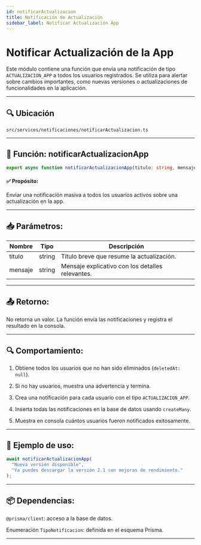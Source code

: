 ```yaml
---
id: notificarActualizacion
title: Notificación de Actualización
sidebar_label: Notificar Actualización App
---
```


# Notificar Actualización de la App

Este módulo contiene una función que envía una notificación de tipo `ACTUALIZACION_APP` a todos los usuarios registrados. Se utiliza para alertar sobre cambios importantes, como nuevas versiones o actualizaciones de funcionalidades en la aplicación.

---

## 🔍 Ubicación

`src/services/notificaciones/notificarActualizacion.ts`

---

## 🚀 Función: notificarActualizacionApp

```ts
export async function notificarActualizacionApp(titulo: string, mensaje: string)
```

#### ✅ Propósito:
Enviar una notificación masiva a todos los usuarios activos sobre una actualización en la app.

---

## 📥 Parámetros:

| Nombre  | Tipo   | Descripción                                      |
|---------|--------|--------------------------------------------------|
| titulo  | string | Título breve que resume la actualización.        |
| mensaje | string | Mensaje explicativo con los detalles relevantes. |

---

## 📤 Retorno:
No retorna un valor. La función envía las notificaciones y registra el resultado en la consola.

---

## 🔍 Comportamiento:
1. Obtiene todos los usuarios que no han sido eliminados (`deletedAt: null`).

2. Si no hay usuarios, muestra una advertencia y termina.

3. Crea una notificación para cada usuario con el tipo `ACTUALIZACION_APP`.

4. Inserta todas las notificaciones en la base de datos usando `createMany`.

5. Muestra en consola cuántos usuarios fueron notificados exitosamente.

---

## 🧠 Ejemplo de uso:

```ts
await notificarActualizacionApp(
  "Nueva versión disponible",
  "Ya puedes descargar la versión 2.1 con mejoras de rendimiento."
);
```

---

## 📦 Dependencias:

`@prisma/client`: acceso a la base de datos.

Enumeración `TipoNotificacion`: definida en el esquema Prisma.

---